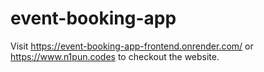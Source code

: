 # event-booking-app

Visit  https://event-booking-app-frontend.onrender.com/  or  https://www.n1pun.codes to checkout the website.
